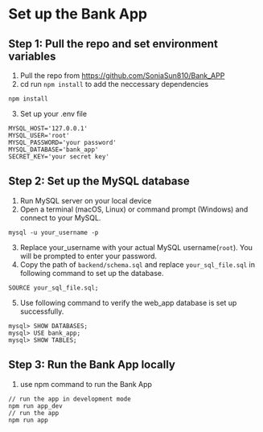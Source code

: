 # Set up the Bank App
## Step 1: Pull the repo and set environment variables
1. Pull the repo from https://github.com/SoniaSun810/Bank_APP
3. cd run `npm install` to add the neccessary dependencies
```
npm install
```
3. Set up your .env file
```
MYSQL_HOST='127.0.0.1'
MYSQL_USER='root'
MYSQL_PASSWORD='your password'
MYSQL_DATABASE='bank_app'
SECRET_KEY='your secret key'
```

## Step 2: Set up the MySQL database
1. Run MySQL server on your local device
2. Open a terminal (macOS, Linux) or command prompt (Windows) and connect to your MySQL.

```
mysql -u your_username -p
```
3. Replace your_username with your actual MySQL username(`root`). You will be prompted to enter your password.
4. Copy the path of `backend/schema.sql` and replace `your_sql_file.sql` in following command to set up the database.
```
SOURCE your_sql_file.sql;
```
5. Use following command to verify the web_app database is set up successfully. 
```
mysql> SHOW DATABASES;
mysql> USE bank_app;
mysql> SHOW TABLES;
```
## Step 3: Run the Bank App locally
1. use npm command to run the Bank App
```
// run the app in development mode
npm run app_dev
// run the app
npm run app
```
